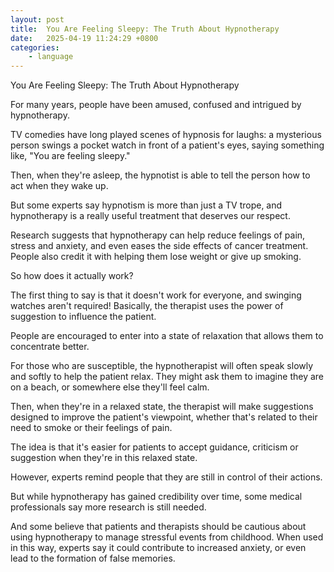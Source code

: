 ```yaml
---
layout: post
title:  You Are Feeling Sleepy: The Truth About Hypnotherapy
date:   2025-04-19 11:24:29 +0800
categories: 
    - language 
---
```


You Are Feeling Sleepy: The Truth About Hypnotherapy

For many years, people have been amused, confused and intrigued by hypnotherapy.

TV comedies have long played scenes of hypnosis for laughs: a mysterious person swings a pocket watch in front of a patient's eyes, saying something like, "You are feeling sleepy."

Then, when they're asleep, the hypnotist is able to tell the person how to act when they wake up.

But some experts say hypnotism is more than just a TV trope, and hypnotherapy is a really useful treatment that deserves our respect.

Research suggests that hypnotherapy can help reduce feelings of pain, stress and anxiety, and even eases the side effects of cancer treatment. People also credit it with helping them lose weight or give up smoking.

So how does it actually work?

The first thing to say is that it doesn't work for everyone, and swinging watches aren't required! Basically, the therapist uses the power of suggestion to influence the patient.

People are encouraged to enter into a state of relaxation that allows them to concentrate better.

For those who are susceptible, the hypnotherapist will often speak slowly and softly to help the patient relax. They might ask them to imagine they are on a beach, or somewhere else they'll feel calm.

Then, when they're in a relaxed state, the therapist will make suggestions designed to improve the patient's viewpoint, whether that's related to their need to smoke or their feelings of pain.

The idea is that it's easier for patients to accept guidance, criticism or suggestion when they're in this relaxed state.

However, experts remind people that they are still in control of their actions.

But while hypnotherapy has gained credibility over time, some medical professionals say more research is still needed.

And some believe that patients and therapists should be cautious about using hypnotherapy to manage stressful events from childhood. When used in this way, experts say it could contribute to increased anxiety, or even lead to the formation of false memories.